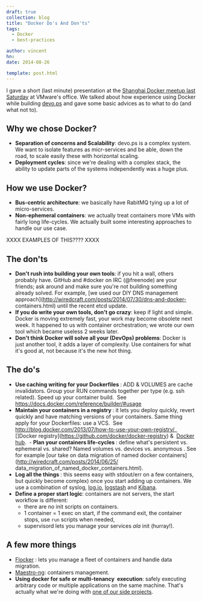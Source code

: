 ```yaml
---
draft: true
collection: blog
title: "Docker Do's And Don'ts"
tags:
  - Docker
  - best-practices

author: vincent
hn: 
date: 2014-08-26

template: post.html
---
```


<script async class='speakerdeck-embed' data-id='9b9300600cbe01326b873a4a8db3af3a' data-ratio='1.33333333333333' src='//speakerdeck.com/assets/embed.js'></script>

I gave a short (last minute) presentation at the [Shanghai Docker meetup last Saturday](http://www.meetup.com/Docker-Shanghai/events/197476672/) at VMware's office. We talked about how experience using Docker while building [devo.ps](http://devo.ps) and gave some basic advices as to what to do (and what not to).

## Why we chose Docker?

- **Separation of concerns and Scalability**: devo.ps is a complex system. We want to isolate features as micr-services and be able, down the road, to scale easily these with horizontal scaling.
- **Deployment cycles**: since we're dealing with a complex stack, the ability to update parts of the systems independently was a huge plus.

## How we use Docker?

- **Bus-centric architecture**: we basically have RabitMQ tying up a lot of micro-services.
- **Non-ephemeral containers**: we actually treat containers more VMs with fairly long life-cycles. We actually built some interesting approaches to handle our use case.

XXXX EXAMPLES OF THIS???? XXXX

## The don'ts

- **Don't rush into building your own tools**: if you hit a wall, others probably have. GitHub and #docker on IRC (@freenode) are your friends; ask around and make sure you're not building something already solved. For example, [we used our DIY DNS management approach](http://wiredcraft.com/posts/2014/07/30/dns-and-docker- containers.html) until the recent etcd update.
- **If you do write your own tools, don't go crazy**: keep if light and simple. Docker is moving extremely fast, your work may become obsolete next week. It happened to us with container orchestration; we wrote our own tool which became useless 2 weeks later.
- **Don't think Docker will solve all your (DevOps) problems**: Docker is just another tool, it adds a layer of complexity. Use containers for what it's good at, not because it's the new hot thing.

## The do's

- **Use caching writing for your Dockerfiles **: ADD & VOLUMES are cache invalidators. Group your RUN commands together per type (e.g. ssh related). Speed up your container build.  See https://docs.docker.com/reference/builder/#usage
- **Maintain your containers in a registry **: it lets you deploy quickly, revert quickly and have matching versions of your containers. Same thing apply for your Dockerfiles: use a VCS.  See  http://blog.docker.com/2013/07/how-to-use-your-own-registry/, 
[]Docker registry](https://github.com/docker/docker-registry) &  [Docker hub](https://hub.docker.com/).
 - **Plan your containers life-cycles **: define what's persistent vs. ephemeral vs. shared? Named volumes vs. devices vs. anonymous . See for example [our take on data migration of named docker containers](http://wiredcraft.com/posts/2014/06/25/ data_migration_of_named_docker_containers.html).
- **Log all the things **: this seems easy with stdout/err on a few containers, but quickly become complex) once you start adding up containers. We use a combination of syslog, [log.io](logio.org), [logstash](http://logstash.net/) and [Kibana](https://rashidkpc.github.io/Kibana/).
- **Define a proper start logic**: containers are not servers, the start workflow is different:
    - there are no init scripts on containers.
    - 1 container = 1 exec on start, if the command exit, the container stops, use `run` scripts when needed,
    - supervisord lets you manage your services *ala* init (hurray!).

## A few more things

- [Flocker](https://github.com/ClusterHQ/flocker) : lets you manage a fleet of containers and handle data migration.
- [Maestro-ng](https://github.com/signalfuse/maestro-ng): containers management.
- **Using docker for safe or multi-tenancy  execution**: safely executing arbitrary code or multiple applications on the same machine. That's actually what we're doing with [one of our side projects](http://chato.ps).
